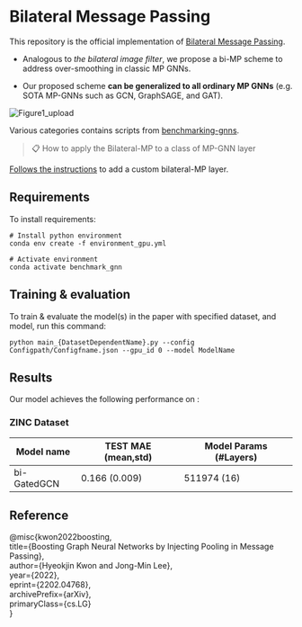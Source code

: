 # Bilateral Message Passing

This repository is the official implementation of [Bilateral Message Passing](https://arxiv.org/abs/2202.04768). 

+ Analogous to *the bilateral image filter*, we propose a bi-MP scheme to address over-smoothing in classic MP GNNs.

+ Our proposed scheme **can be generalized to all ordinary MP GNNs** (e.g. SOTA MP-GNNs such as GCN, GraphSAGE, and GAT).

![Figure1_upload](https://user-images.githubusercontent.com/84267304/152954507-846c98ec-3858-4143-b448-e10b072e7a9f.jpg)

Various categories contains scripts from [benchmarking-gnns](https://github.com/graphdeeplearning/benchmarking-gnns).

>📋   How to apply the Bilateral-MP to a class of MP-GNN layer

[Follows the instructions](https://github.com/hookhy/bi-MP/blob/HyeokjinK/add_bimp.md) to add a custom bilateral-MP layer.

## Requirements

To install requirements:

```setup
# Install python environment
conda env create -f environment_gpu.yml 

# Activate environment
conda activate benchmark_gnn
```

## Training & evaluation

To train & evaluate the model(s) in the paper with specified dataset, and model, run this command:

```train
python main_{DatasetDependentName}.py --config Configpath/Configfname.json --gpu_id 0 --model ModelName
```

## Results

Our model achieves the following performance on :

### ZINC Dataset

| Model name         | TEST MAE (mean,std) | Model Params (#Layers) |
| ------------------ | ------------------- | ---------------------- |
| bi-GatedGCN        |     0.166 (0.009)   |      511974 (16)       |


## Reference

  @misc{kwon2022boosting, <br>
       title={Boosting Graph Neural Networks by Injecting Pooling in Message Passing}, <br>
       author={Hyeokjin Kwon and Jong-Min Lee}, <br>
       year={2022}, <br>
       eprint={2202.04768}, <br>
       archivePrefix={arXiv}, <br>
       primaryClass={cs.LG} <br>
       }


